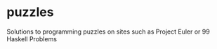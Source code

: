 puzzles
=======

Solutions to programming puzzles on sites such as Project Euler or 99 Haskell Problems
